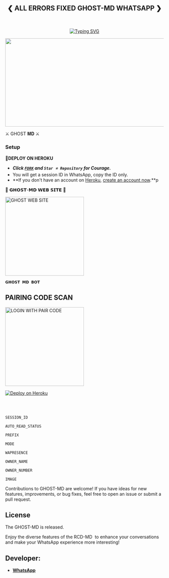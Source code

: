 ## <p align="center">❮ ALL ERRORS FIXED GHOST-MD WHATSAPP ❯
<br>
 
<p align="center">
  <a href="https://git.io/typing-svg">
    <img src="https://readme-typing-svg.demolab.com?font=EB+Garamond&weight=800&size=28&duration=4000&pause=1000&color=FF0000&random=false&width=435&lines=WELCOME+TO+THE+GHOST-MD;MULTI-DEVICE+WHATSAPP+BOT;DEVELOPED+BY+GHOST+TEAM;ERRORS+FIXED+BY+GHOST" alt="Typing SVG" />
  </a>
</p>



<img src="https://files.catbox.moe/41sdu1.jpg" width="540" height="280" />
</p>         ⚔ GHOST 𝐌𝐃 ⚔

### Setup

**📌DEPLOY ON HEROKU**
   - ***Click [`FORK`](https://github.com/KIND-GHOST/GHOST-MD-3.git) and `Star ⭐ Repository` for Courage.***
   - You will get a session ID in WhatsApp, copy the ID only.
   - **If you don't have an account on [Heroku](https://signup.heroku.com/), [create an account now](https://signup.heroku.com/).**p
</p>
🌟 𝗚𝗛𝗢𝗦𝗧-𝗠𝗗 𝗪𝗘𝗕 𝗦𝗜𝗧𝗘 🌟

<a href="https://ghost-family.github.io/Gost-md-web-new/"><img src="https://img.shields.io/badge/GHOST-WEB%20SITE-red" alt="GHOST WEB SITE" width="250"></a>

**`𝗚𝗛𝗢𝗦𝗧 𝗠𝗗 𝗕𝗢𝗧`**

##  PAIRING CODE SCAN

<a href="https://ghost-md-pair-code.onrender.com/pair"><img src="https://img.shields.io/badge/LOGIN%20WITH-PAIR%20CODE-red" alt="LOGIN WITH PAIR CODE" width="250"></a>

[![Deploy on Heroku](https://www.herokucdn.com/deploy/button.svg)](https://dashboard.heroku.com/new?button-url=https%3A%2F%2Fgithub.com%2Fpurnapurna2007%2FSend2%3Ftab%3Dreadme-ov-file&template=https://github.com/KIND-GHOST/GHOST-MD-3.git)


<br><br>

```
SESSION_ID
```
```
AUTO_READ_STATUS
```
```
PREFIX
```
```
MODE
```
```
WAPRESENCE
```
```
OWNER_NAME
```
```
OWNER_NUMBER
```
```
IMAGE
```


Contributions to GHOST-MD are welcome! If you have ideas for new features, improvements, or bug fixes, feel free to open an issue or submit a pull request.

## License

The GHOST-MD is released.

Enjoy the diverse features of the RCD-MD  to enhance your conversations and make your WhatsApp experience more interesting!

## Developer:
- [**WhatsApp**](https://wa.me/+94741140620?text=*❝𝙷𝙴𝚈◹𝙶𝙷𝙾𝚂𝚃✗𝙿𝚁𝙾𝙶𝚁𝙰𝙼𝙴𝚁❞⛺)
